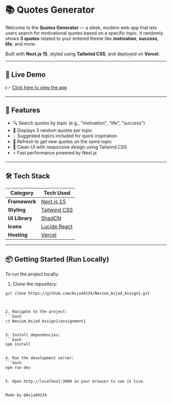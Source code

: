 # 📚 Quotes Generator

Welcome to the **Quotes Generator** — a sleek, modern web app that lets users search for motivational quotes based on a specific topic. It randomly shows **3 quotes** related to your entered theme like **motivation**, **success**, **life**, and more.

Built with **Next.js 15**, styled using **Tailwind CSS**, and deployed on **Vercel**.

---

## 🚀 Live Demo

👉 [Click here to view the app](https://nexium-asjad-assign1-t4n6.vercel.app)

---

## 🧠 Features

- 🔍 Search quotes by topic (e.g., "motivation", "life", "success")
- 🎲 Displays 3 random quotes per topic
- 💡 Suggested topics included for quick inspiration
- 🔁 Refresh to get new quotes on the same topic
- 🧼 Clean UI with responsive design using Tailwind CSS
- ⚡ Fast performance powered by Next.js

---

## 🛠️ Tech Stack

| Category       | Tech Used                |
|----------------|--------------------------|
| **Framework**  | [Next.js 15](https://nextjs.org/) |
| **Styling**    | [Tailwind CSS](https://tailwindcss.com/) |
| **UI Library** | [ShadCN](https://ui.shadcn.com/) |
| **Icons**      | [Lucide React](https://lucide.dev/) |
| **Hosting**    | [Vercel](https://vercel.com/) |

---

## 📦 Getting Started (Run Locally)

To run the project locally:

1. Clone the repository:
```bash
git clone https://github.com/Asjad4234/Nexium_Asjad_Assign1.git



2. Navigate to the project:
```bash
cd Nexium_Asjad_Assign1/assignment1


3. Install dependencies:
```bash
npm install


4. Run the development server:
```bash
npm run dev


5. Open http://localhost:3000 in your browser to see it live.


Made by @Asjad4234
